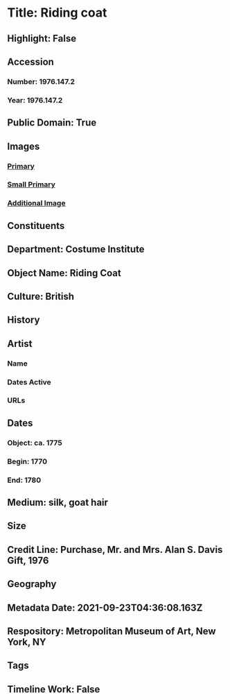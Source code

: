 # Title: Riding coat
## Highlight: False
## Accession
### Number: 1976.147.2
### Year: 1976.147.2
## Public Domain: True
## Images
### [Primary](https://images.metmuseum.org/CRDImages/ci/original/1976.147.1_1976.147.2.JPG)
### [Small Primary](https://images.metmuseum.org/CRDImages/ci/web-large/1976.147.1_1976.147.2.JPG)
### [Additional Image](https://images.metmuseum.org/CRDImages/ci/original/1976.147.2.jpg)
## Constituents
## Department: Costume Institute
## Object Name: Riding Coat
## Culture: British
## History
## Artist
### Name
### Dates Active
### URLs
## Dates
### Object: ca. 1775
### Begin: 1770
### End: 1780
## Medium: silk, goat hair
## Size
## Credit Line: Purchase, Mr. and Mrs. Alan S. Davis Gift, 1976
## Geography
## Metadata Date: 2021-09-23T04:36:08.163Z
## Respository: Metropolitan Museum of Art, New York, NY
## Tags
## Timeline Work: False